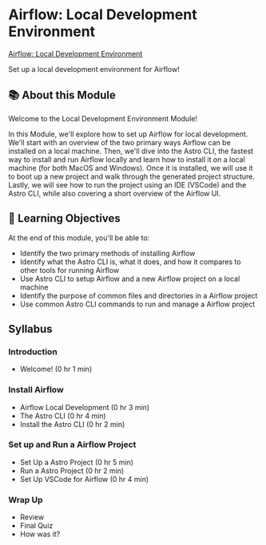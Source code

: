 # Airflow: Local Development Environment

[Airflow: Local Development Environment](https://academy.astronomer.io/path/airflow-101/local-development-environment)

Set up a local development environment for Airflow!

## 📚 About this Module

Welcome to the Local Development Environment Module!

In this Module, we'll explore how to set up Airflow for local development. We'll start with an overview of the two primary ways Airflow can be installed on a local machine. Then, we'll dive into the Astro CLI, the fastest way to install and run Airflow locally and learn how to install it on a local machine (for both MacOS and Windows). Once it is installed, we will use it to boot up a new project and walk through the generated project structure. Lastly, we will see how to run the project using an IDE (VSCode) and the Astro CLI, while also covering a short overview of the Airflow UI.

## 🎯 Learning Objectives

At the end of this module, you'll be able to:

- Identify the two primary methods of installing Airflow
- Identify what the Astro CLI is, what it does, and how it compares to other tools for running Airflow
- Use Astro CLI to setup Airflow and a new Airflow project on a local machine
- Identify the purpose of common files and directories in a Airflow project
- Use common Astro CLI commands to run and manage a Airflow project

## Syllabus

### Introduction

- Welcome! (0 hr 1 min)

### Install Airflow

- Airflow Local Development (0 hr 3 min)
- The Astro CLI (0 hr 4 min)
- Install the Astro CLI (0 hr 2 min)

### Set up and Run a Airflow Project

- Set Up a Astro Project (0 hr 5 min)
- Run a Astro Project (0 hr 2 min)
- Set Up VSCode for Airflow (0 hr 4 min)

### Wrap Up

- Review
- Final Quiz
- How was it?
